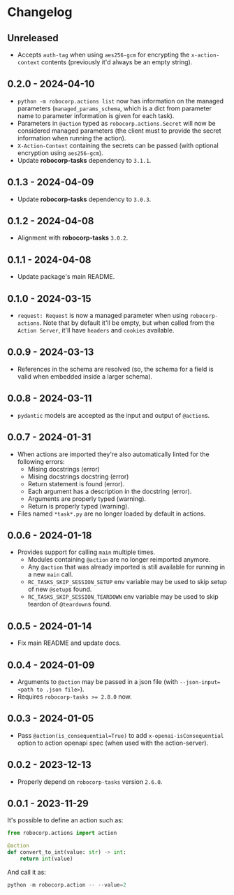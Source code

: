 # Changelog

## Unreleased

- Accepts `auth-tag` when using `aes256-gcm` for encrypting the `x-action-context` contents
  (previously it'd always be an empty string). 

## 0.2.0 - 2024-04-10

- `python -m robocorp.actions list` now has information on the managed parameters
  (`managed_params_schema`, which is a dict from parameter name to parameter
   information is given for each task).
- Parameters in `@action` typed as `robocorp.actions.Secret` will now be considered
  managed parameters (the client must to provide the secret information when
  running the action).
- `X-Action-Context` containing the secrets can be passed (with optional encryption
  using `aes256-gcm`).
- Update **robocorp-tasks** dependency to `3.1.1`.

## 0.1.3 - 2024-04-09

- Update **robocorp-tasks** dependency to `3.0.3`.

## 0.1.2 - 2024-04-08

- Alignment with **robocorp-tasks** `3.0.2`.

## 0.1.1 - 2024-04-08

- Update package's main README.

## 0.1.0 - 2024-03-15

- `request: Request` is now a managed parameter when using `robocorp-actions`. Note
  that by default it'll be empty, but when called from the `Action Server`, it'll
  have `headers` and `cookies` available.

## 0.0.9 - 2024-03-13

- References in the schema are resolved (so, the schema for a field is valid when embedded inside a larger schema).

## 0.0.8 - 2024-03-11

- `pydantic` models are accepted as the input and output of `@action`s. 

## 0.0.7 - 2024-01-31

- When actions are imported they're also automatically linted for the following errors:
    - Mising docstrings (error)
    - Mising docstrings docstring (error)
    - Return statement is found (error).
    - Each argument has a description in the docstring (error).
    - Arguments are properly typed (warning).
    - Return is properly typed (warning).
- Files named `*task*.py` are no longer loaded by default in actions.

## 0.0.6 - 2024-01-18

- Provides support for calling `main` multiple times.
    - Modules containing `@action` are no longer reimported anymore.
    - Any `@action` that was already imported is still available for running in a new `main` call.
    - `RC_TASKS_SKIP_SESSION_SETUP` env variable may be used to skip setup of new `@setup`s found.
    - `RC_TASKS_SKIP_SESSION_TEARDOWN` env variable may be used to skip teardon of `@teardown`s found.

## 0.0.5 - 2024-01-14

- Fix main README and update docs.

## 0.0.4 - 2024-01-09

- Arguments to `@action` may be passed in a json file (with `--json-input=<path to .json file>`).
- Requires `robocorp-tasks >= 2.8.0` now.

## 0.0.3 - 2024-01-05

- Pass `@action(is_consequential=True)` to add `x-openai-isConsequential` option to action openapi spec (when used with the action-server).

## 0.0.2 - 2023-12-13

- Properly depend on `robocorp-tasks` version `2.6.0`.

## 0.0.1 - 2023-11-29

It's possible to define an action such as:

```python
from robocorp.actions import action

@action
def convert_to_int(value: str) -> int:
    return int(value)
```

And call it as:

```python
python -m robocorp.action -- --value=2
```
